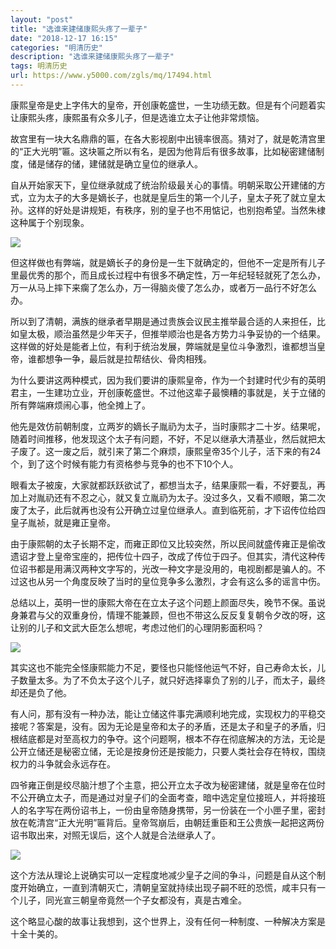 ```yaml
---
layout: "post"
title: "选谁来建储康熙头疼了一辈子"
date: "2018-12-17 16:15"
categories: "明清历史"
description: "选谁来建储康熙头疼了一辈子"
tags: 明清历史
url: https://www.y5000.com/zgls/mq/17494.html
---
```






康熙皇帝是史上字伟大的皇帝，开创康乾盛世，一生功绩无数。但是有个问题着实让康熙头疼，康熙虽有众多儿子，但是选谁立太子让他非常烦恼。

故宫里有一块大名鼎鼎的匾，在各大影视剧中出镜率很高。猜对了，就是乾清宫里的“正大光明”匾。这块匾之所以有名，是因为他背后有很多故事，比如秘密建储制度，储是储存的储，建储就是确立皇位的继承人。

自从开始家天下，皇位继承就成了统治阶级最关心的事情。明朝采取公开建储的方式，立为太子的大多是嫡长子，也就是皇后生的第一个儿子，皇太子死了就立皇太孙。这样的好处是讲规矩，有秩序，别的皇子也不用惦记，也别抱希望。当然朱棣这种属于个别现象。

![](https://img.y5000.com/uploads/allimg/170320/8-1F320113952305.jpg)

但这样做也有弊端，就是嫡长子的身份是一生下就确定的，但他不一定是所有儿子里最优秀的那个，而且成长过程中有很多不确定性，万一年纪轻轻就死了怎么办，万一从马上摔下来瘸了怎么办，万一得脑炎傻了怎么办，或者万一品行不好怎么办。

所以到了清朝，满族的继承者早期是通过贵族会议民主推举最合适的人来担任，比如皇太极，顺治虽然是少年天子，但推举顺治也是各方势力斗争妥协的一个结果。这样做的好处是能者上位，有利于统治发展，弊端就是皇位斗争激烈，谁都想当皇帝，谁都想争一争，最后就是拉帮结伙、骨肉相残。

为什么要讲这两种模式，因为我们要讲的康熙皇帝，作为一个封建时代少有的英明君主，一生建功立业，开创康乾盛世。不过他这辈子最懊糟的事就是，关于立储的所有弊端麻烦闹心事，他全摊上了。

他先是效仿前朝制度，立两岁的嫡长子胤礽为太子，当时康熙才二十岁。结果呢，随着时间推移，他发现这个太子有问题，不好，不足以继承大清基业，然后就把太子废了。这一废之后，就引来了第二个麻烦，康熙皇帝35个儿子，活下来的有24个，到了这个时候有能力有资格参与竞争的也不下10个人。

眼看太子被废，大家就都跃跃欲试了，都想当太子，结果康熙一看，不好要乱，再加上对胤礽还有不忍之心，就又复立胤礽为太子。没过多久，又看不顺眼，第二次废了太子，此后就再也没有公开确立过皇位继承人。直到临死前，才下诏传位给四皇子胤祯，就是雍正皇帝。

由于康熙朝的太子长期不定，而雍正即位又比较突然，所以民间就盛传雍正是偷改遗诏才登上皇帝宝座的，把传位十四子，改成了传位于四子。但其实，清代这种传位诏书都是用满汉两种文字写的，光改一种文字是没用的，电视剧都是骗人的。不过这也从另一个角度反映了当时的皇位竞争多么激烈，才会有这么多的谣言中伤。

总结以上，英明一世的康熙大帝在在立太子这个问题上颜面尽失，晚节不保。虽说身兼君与父的双重身份，情理不能兼顾，但也不带这么反反复复朝令夕改的呀，这让别的儿子和文武大臣怎么想呢，考虑过他们的心理阴影面积吗？

![](https://img.y5000.com/uploads/allimg/170320/13100934E-0.jpg)

其实这也不能完全怪康熙能力不足，要怪也只能怪他运气不好，自己寿命太长，儿子数量太多。为了不负太子这个儿子，就只好选择辜负了别的儿子，而太子，最终却还是负了他。

有人问，那有没有一种办法，能让立储这件事完满顺利地完成，实现权力的平稳交接呢？答案是，没有。因为无论是皇帝和太子的矛盾，还是太子和皇子的矛盾，归根结底都是对至高权力的争夺。这个问题啊，根本不存在彻底解决的方法，无论是公开立储还是秘密立储，无论是按身份还是按能力，只要人类社会存在特权，围绕权力的斗争就会永远存在。

四爷雍正倒是绞尽脑汁想了个主意，把公开立太子改为秘密建储，就是皇帝在位时不公开确立太子，而是通过对皇子们的全面考查，暗中选定皇位接班人，并将接班人的名字写在两份诏书上，一份由皇帝随身携带，另一份装在一个小匣子里，密封放在乾清宫“正大光明”匾背后。皇帝驾崩后，由朝廷重臣和王公贵族一起把这两份诏书取出来，对照无误后，这个人就是合法继承人了。

![](https://img.y5000.com/uploads/allimg/170320/1310093T2-1.jpg)

这个方法从理论上说确实可以一定程度地减少皇子之间的争斗，问题是自从这个制度开始确立，一直到清朝灭亡，清朝皇室就持续出现子嗣不旺的恐慌，咸丰只有一个儿子，同光宣三朝皇帝竟然一个子女都没有，真是古难全。

这个略显心酸的故事让我想到，这个世界上，没有任何一种制度、一种解决方案是十全十美的。

  
